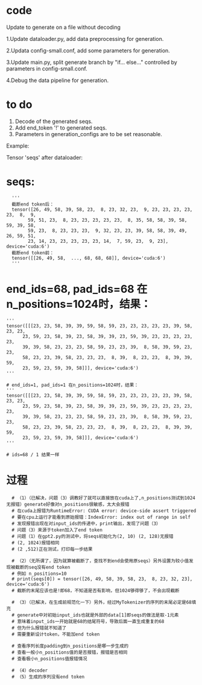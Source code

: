 # code
Update to generate on a file without decoding

1.Update dataloader.py, add data preprocessing for generation.

2.Updata config-small.conf, add some parameters for generation.

3.Update main.py, split generate branch by "if... else..." controlled by parameters in config-small.conf.

4.Debug the data pipeline for generation.

# to do 
1. Decode of the generated seqs.
2. Add end_token '!' to generated seqs.
3. Parameters in generation_configs are to be set reasonable.


Example:

Tensor 'seqs' after dataloader:

# seqs:
      '''
      截断end token后：
      tensor([26, 49, 58, 39, 58, 23,  8, 23, 32, 23,  9, 23, 23, 23, 23, 23,  8,  9,
            59, 51, 23,  8, 23, 23, 23, 23, 23,  8, 35, 58, 58, 39, 58, 59, 39, 58,
            59, 23,  8, 23, 23, 23,  9, 32, 23, 23, 39, 58, 58, 39, 49, 26, 59, 51,
            23, 14, 23, 23, 23, 23, 23, 14,  7, 59, 23,  9, 23], device='cuda:6')
      截断end token前：
      tensor([[26, 49, 58,  ..., 68, 68, 68]], device='cuda:6')
      '''

# end_ids=68, pad_ids=68 在n_positions=1024时，结果：
    '''
    tensor([[[23, 23, 58, 39, 39, 59, 58, 59, 23, 23, 23, 23, 23, 39, 58, 23, 23,
          23, 59, 23, 58, 39, 23, 58, 39, 39, 23, 59, 39, 23, 23, 23, 23, 23,
          39, 39, 58, 23, 23, 23, 58, 59, 23, 23, 39,  8, 58, 39, 59, 23, 23,
          58, 23, 23, 39, 58, 23, 23, 23,  8, 39,  8, 23, 23,  8, 39, 39, 59,
          23, 59, 23, 59, 39, 58]]], device='cuda:6')
    '''

    # end_ids=1, pad_ids=1 在n_positions=1024时，结果：
    '''
    tensor([[[23, 23, 58, 39, 39, 59, 58, 59, 23, 23, 23, 23, 23, 39, 58, 23, 23,
          23, 59, 23, 58, 39, 23, 58, 39, 39, 23, 59, 39, 23, 23, 23, 23, 23,
          39, 39, 58, 23, 23, 23, 58, 59, 23, 23, 39,  8, 58, 39, 59, 23, 23,
          58, 23, 23, 39, 58, 23, 23, 23,  8, 39,  8, 23, 23,  8, 39, 39, 59,
          23, 59, 23, 59, 39, 58]]], device='cuda:6')
    '''

    # ids=68 / 1 结果一样

# 过程
      # （1）（已解决，问题（3）调教好了就可以直接放在cuda上了,n_positions测试到1024无报错）generate好像对n_positions很敏感，太大会报错
      # 在cuda上报错为RuntimeError: CUDA error: device-side assert triggered
      # 要在cpu上运行才能看到原始报错：IndexError: index out of range in self
      # 发现报错出现在对input_ids的传递中，print输出，发现了问题（3）
      # 问题（3）来源于token加入了end token
      # 问题（1）在gpt2.py的测试中，将seqs初始化为(2, 10) (2, 128)无报错
      # (2, 1024)报错相同
      # (2 ,512)正在测试，打印每一步结果
      
      # （2）（无所谓了，因为就算被截断了，查找不到end会使用原seqs）另外设置为较小值发现被截断的seq没有end token
      # 例如 n_positions=10
      # print(seqs[0]) = tensor([26, 49, 58, 39, 58, 23,  8, 23, 32, 23], device='cuda:6')
      # 截断的末尾应该也是!即68，不知道是否有影响，但1024够得够了，不会出现截断
      
      # （3）（已解决，在生成前规范化一下）另外，经过MyTokenizer的序列的末尾必定是68填充
      # generate中对初始input_ids也就是外部的data[1]即seqs的做法是取-1元素
      # 意味着input_ids一开始就是68的结尾符号，导致后面一直生成重复的68
      # 但为什么报错就不知道了
      # 需要重新设计token，不能加end token
      
      # 查看序列长度padding到n_positions是哪一步生成的
      # 查看一般小n_positions值的是否报错，报错是否相同
      # 查看极小n_positions值报错情况
      
      # （4）decoder
      # （5）生成的序列没有end token


